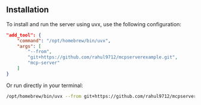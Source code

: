 ## Installation

To install and run the server using uvx, use the following configuration:

```json
"add_tool": {
	"command": "/opt/homebrew/bin/uvx",
	"args": [
		"--from",
		"git+https://github.com/rahul9712/mcpserverexample.git",
		"mcp-server"
	]
}
```

Or run directly in your terminal:

```sh
/opt/homebrew/bin/uvx --from git+https://github.com/rahul9712/mcpserverexample.git mcp-server
```
